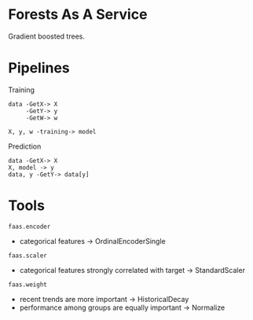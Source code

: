 # Forests As A Service
Gradient boosted trees.


# Pipelines
Training
```
data -GetX-> X
     -GetY-> y
     -GetW-> w

X, y, w -training-> model
```

Prediction
```
data -GetX-> X
X, model -> y
data, y -GetY-> data[y]
```

# Tools
`faas.encoder`
- categorical features -> OrdinalEncoderSingle

`faas.scaler`
- categorical features strongly correlated with target -> StandardScaler

`faas.weight`
- recent trends are more important -> HistoricalDecay
- performance among groups are equally important -> Normalize
